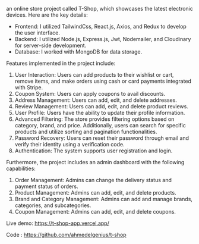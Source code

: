 an online store project called T-Shop, which showcases the latest electronic devices. Here are the key details:

- Frontend: I utilized TailwindCss, React.js, Axios, and Redux to develop the user interface.
- Backend: I utilized Node.js, Express.js, Jwt, Nodemailer, and Cloudinary for server-side development.
- Database: I worked with MongoDB for data storage.

Features implemented in the project include:

1. User Interaction: Users can add products to their wishlist or cart, remove items, and make orders using cash or card payments integrated with Stripe.
2. Coupon System: Users can apply coupons to avail discounts.
3. Address Management: Users can add, edit, and delete addresses.
4. Review Management: Users can add, edit, and delete product reviews.
5. User Profile: Users have the ability to update their profile information.
6. Advanced Filtering: The store provides filtering options based on category, brand, and price. Additionally, users can search for specific products and utilize sorting and pagination functionalities.
7. Password Recovery: Users can reset their password through email and verify their identity using a verification code.
8. Authentication: The system supports user registration and login.

Furthermore, the project includes an admin dashboard with the following capabilities:

1. Order Management: Admins can change the delivery status and payment status of orders.
2. Product Management: Admins can add, edit, and delete products.
3. Brand and Category Management: Admins can add and manage brands, categories, and subcategories.
4. Coupon Management: Admins can add, edit, and delete coupons.

Live demo: https://t-shop-app.vercel.app/

Code : https://github.com/ahmedelgenius/t-shop
